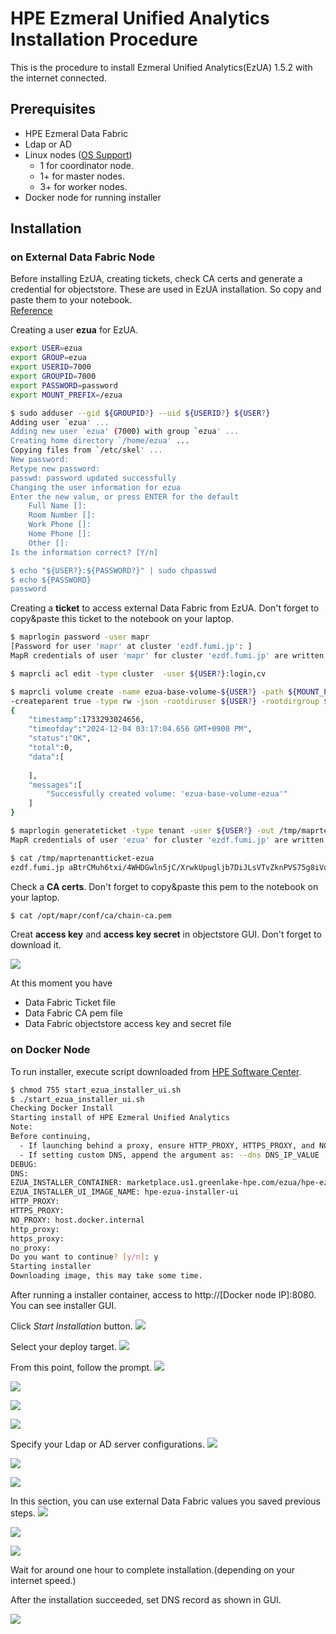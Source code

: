 # HPE Ezmeral Unified Analytics Installation Procedure
This is the procedure to install Ezmeral Unified Analytics(EzUA) 1.5.2 with the internet connected.

## Prerequisites
- HPE Ezmeral Data Fabric
- Ldap or AD
- Linux nodes ([OS Support](https://docs.ezmeral.hpe.com/unified-analytics/15/Reference/support-matrices.html#support-matrices__os-matrix))
  - 1 for coordinator node.
  - 1+ for master nodes.
  - 3+ for worker nodes.
- Docker node for running installer

## Installation
### on External Data Fabric Node
Before installing EzUA, creating tickets, check CA certs and generate a credential for objectstore. These are used in EzUA installation. So copy and paste them to your notebook.  
[Reference](https://docs.ezmeral.hpe.com/unified-analytics/15/Installation/ezdf-storage.html)

Creating a user **ezua** for EzUA.

```bash
export USER=ezua
export GROUP=ezua
export USERID=7000
export GROUPID=7000
export PASSWORD=password
export MOUNT_PREFIX=/ezua

$ sudo adduser --gid ${GROUPID?} --uid ${USERID?} ${USER?}
Adding user `ezua' ...
Adding new user `ezua' (7000) with group `ezua' ...
Creating home directory `/home/ezua' ...
Copying files from `/etc/skel' ...
New password: 
Retype new password: 
passwd: password updated successfully
Changing the user information for ezua
Enter the new value, or press ENTER for the default
	Full Name []: 
	Room Number []: 
	Work Phone []: 
	Home Phone []: 
	Other []: 
Is the information correct? [Y/n] 

$ echo "${USER?}:${PASSWORD?}" | sudo chpasswd
$ echo ${PASSWORD}
password
```

Creating a **ticket** to access external Data Fabric from EzUA. Don't forget to copy&paste this ticket to the notebook on your laptop.

```bash
$ maprlogin password -user mapr
[Password for user 'mapr' at cluster 'ezdf.fumi.jp': ] 
MapR credentials of user 'mapr' for cluster 'ezdf.fumi.jp' are written to '/tmp/maprticket_0'

$ maprcli acl edit -type cluster  -user ${USER?}:login,cv

$ maprcli volume create -name ezua-base-volume-${USER?} -path ${MOUNT_PREFIX?} \
-createparent true -type rw -json -rootdiruser ${USER?} -rootdirgroup ${GROUP?}
{
	"timestamp":1733293024656,
	"timeofday":"2024-12-04 03:17:04.656 GMT+0900 PM",
	"status":"OK",
	"total":0,
	"data":[
		
	],
	"messages":[
		"Successfully created volume: 'ezua-base-volume-ezua'"
	]
}

$ maprlogin generateticket -type tenant -user ${USER?} -out /tmp/maprtenantticket-${USER?}
MapR credentials of user 'ezua' for cluster 'ezdf.fumi.jp' are written to '/tmp/maprtenantticket-ezua'

$ cat /tmp/maprtenantticket-ezua
ezdf.fumi.jp aBtrCMuh6txi/4WHDGwln5jC/XrwkUpugljb7DiJLsVTvZknPVS75g8iVqsbI2h3/81YMkg7e5hn4F8MUDJyUfP7xHxXc1f2nWgQZmi96UohVxqj4AUYLMaySnjqZ5vaz0buSrtlLW0C9hxqA5I2RwJrEn+Lk8xY6r9PbOlvl7cga1J7jWtf0YxdiZlPEwDz1rphYzss9RX938Kl62FG5pQMMSKfd1HJxD9QZ03ppXq7IsGlfKoMk7iGyeM7RajrnKK/6Y8/rGCrhj7hUGf73fXXXXXXXXXXXXXXXXXXXXXXX

```

Check a **CA certs**. Don't forget to copy&paste this pem to the notebook on your laptop.


```bash
$ cat /opt/mapr/conf/ca/chain-ca.pem
```

Creat **access key** and **access key secret** in objectstore GUI. Don't forget to download it. 

![](pics/objectstore01.png)

At this moment you have

- Data Fabric Ticket file
- Data Fabric CA pem file
- Data Fabric objectstore access key and secret file

### on Docker Node
To run installer, execute script downloaded from [HPE Software Center](https://myenterpriselicense.hpe.com/).

```bash
$ chmod 755 start_ezua_installer_ui.sh 
$ ./start_ezua_installer_ui.sh 
Checking Docker Install
Starting install of HPE Ezmeral Unified Analytics
Note:
Before continuing,
  - If launching behind a proxy, ensure HTTP_PROXY, HTTPS_PROXY, and NO_PROXY are set properly
  - If setting custom DNS, append the argument as: --dns DNS_IP_VALUE
DEBUG: 
DNS: 
EZUA_INSTALLER_CONTAINER: marketplace.us1.greenlake-hpe.com/ezua/hpe-ezua-installer-ui:1.5.2-b64f181-7ff2c2
EZUA_INSTALLER_UI_IMAGE_NAME: hpe-ezua-installer-ui
HTTP_PROXY: 
HTTPS_PROXY: 
NO_PROXY: host.docker.internal
http_proxy: 
https_proxy: 
no_proxy: 
Do you want to continue? [y/n]: y
Starting installer
Downloading image, this may take some time.
```

After running a installer container, access to http://[Docker node IP]:8080.
You can see installer GUI.

Click *Start Installation* button.
![](pics/installer01.png)

Select your deploy target.
![](pics/installer02.png)

From this point, follow the prompt.
![](pics/installer03.png)

![](pics/installer04.png)

![](pics/installer05.png)

![](pics/installer06.png)

Specify your Ldap or AD server configurations.
![](pics/installer07.png)

![](pics/installer08.png)

![](pics/installer09.png)

In this section, you can use external Data Fabric values you saved previous steps.
![](pics/installer10.png)

![](pics/installer11.png)

![](pics/installer12.png)

Wait for around one hour to complete installation.(depending on your internet speed.)

After the installation succeeded, set DNS record as shown in GUI.

![](pics/installer13.png)